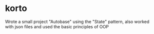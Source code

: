 # korto
Wrote a small project "Autobase" using the "State" pattern, also worked with json files and used the basic principles of OOP
